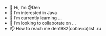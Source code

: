 - 👋 Hi, I’m @Den
- 👀 I’m interested in Java
- 🌱 I’m currently learning ...
- 💞️ I’m looking to collaborate on ...
- 📫 How to reach me den1982(собачка)list .ru

<!---
Dvorneg/Dvorneg is a ✨ special ✨ repository because its `README.md` (this file) appears on your GitHub profile.
You can click the Preview link to take a look at your changes.
--->
